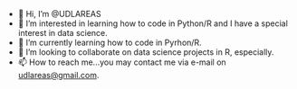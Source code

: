 - 👋 Hi, I’m @UDLAREAS
- 👀 I’m interested in learning how to code in Python/R and I have a special interest in data science.
- 🌱 I’m currently learning how to code in Pyrhon/R.
- 💞️ I’m looking to collaborate on data science projects in R, especially.
- 📫 How to reach me...you may contact me via e-mail on udlareas@gmail.com.

<!---
UDLAREAS/UDLAREAS is a ✨ special ✨ repository because its `README.md` (this file) appears on your GitHub profile.
You can click the Preview link to take a look at your changes.
--->
